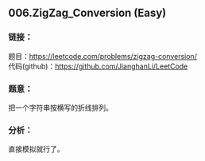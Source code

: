 ## 006.ZigZag_Conversion (Easy)

### **链接**：
题目：https://leetcode.com/problems/zigzag-conversion/  
代码(github)：https://github.com/JianghanLi/LeetCode  

### **题意**：
把一个字符串按横写的折线排列。  

### **分析**：
直接模拟就行了。
